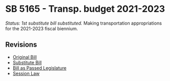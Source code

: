 # SB 5165 - Transp. budget 2021-2023
*Status: 1st substitute bill substituted.*
Making transportation appropriations for the 2021-2023 fiscal biennium.

## Revisions
* [Original Bill](1/)
* [Substitute Bill](S/)
* [Bill as Passed Legislature](S.PL/)
* [Session Law](S.SL/)